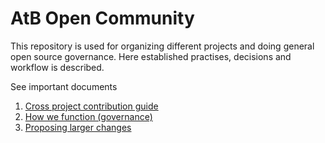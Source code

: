 # AtB Open Community

This repository is used for organizing different projects and doing general open
source governance. Here established practises, decisions and workflow is
described.

See important documents

1. [Cross project contribution guide](./CONTRIBUTING.md)
1. [How we function (governance)](./GOVERNANCE.md)
1. [Proposing larger changes](./rfc/README.md)
